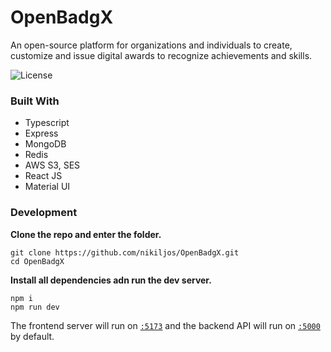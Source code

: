 # OpenBadgX

An open-source platform for organizations and individuals to create, customize and issue digital awards to recognize achievements and skills.

![License](https://img.shields.io/github/license/nikiljos/OpenBadgX)

### Built With
- Typescript
- Express
- MongoDB
- Redis
- AWS S3, SES
- React JS
- Material UI

### Development 

**Clone the repo and enter the folder.**
```
git clone https://github.com/nikiljos/OpenBadgX.git 
cd OpenBadgX
```
**Install all dependencies adn run the dev server.**
```
npm i 
npm run dev
```
The frontend server will run on [`:5173`](http://localhost:5173) and the backend API will run on [`:5000`]((http://localhost:5000)) by default.